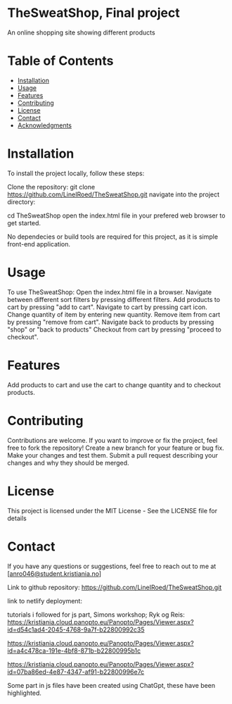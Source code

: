 # TheSweatShop, Final project
An online shopping site showing different products

# Table of Contents
- [Installation](#installation)
- [Usage](#usage)
- [Features](#features)
- [Contributing](#contributing)
- [License](#license)
- [Contact](#contact)
- [Acknowledgments](#acknowledgments)

# Installation
To install the project locally, follow these steps:

Clone the repository:
git clone https://github.com/LineIRoed/TheSweatShop.git
navigate into the project directory:

cd TheSweatShop
open the index.html file in your prefered web browser to get started.

No dependecies or build tools are required for this project, as it is simple front-end application.

# Usage
To use TheSweatShop:
Open the index.html file in a browser.
Navigate between different sort filters by pressing different filters.
Add products to cart by pressing "add to cart".
Navigate to cart by pressing cart icon.
Change quantity of item by entering new quantity.
Remove item from cart by pressing "remove from cart".
Navigate back to products by pressing "shop" or "back to products"
Checkout from cart by pressing "proceed to checkout".

# Features
Add products to cart and use the cart to change quantity and to checkout products.

# Contributing
Contributions are welcome. If you want to improve or fix the project, feel free to fork the repository!
Create a new branch for your feature or bug fix.
Make your changes and test them.
Submit a pull request describing your changes and why they should be merged.

# License
This project is licensed under the MIT License - See the LICENSE file for details

<!-- This project is not licensed -->

# Contact
If you have any questions or suggestions, feel free to reach out to me at [anro046@student.kristiania.no]


Link to github repository: https://github.com/LineIRoed/TheSweatShop.git

link to netlify deployment: 



tutorials i followed for js part, Simons workshop; Ryk og Reis: https://kristiania.cloud.panopto.eu/Panopto/Pages/Viewer.aspx?id=d54c1ad4-2045-4768-9a7f-b22800992c35

https://kristiania.cloud.panopto.eu/Panopto/Pages/Viewer.aspx?id=a4c478ca-191e-4bf8-871b-b22800995b1c

https://kristiania.cloud.panopto.eu/Panopto/Pages/Viewer.aspx?id=07ba86ed-4e87-4347-af91-b22800996e7c

Some part in js files have been created using ChatGpt, these have been highlighted.